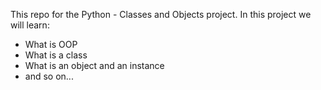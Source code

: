 This repo for the Python - Classes and Objects project. In this project we will learn:
- What is OOP
- What is a class
- What is an object and an instance
- and so on...
